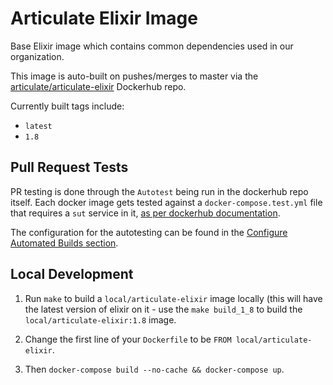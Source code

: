 # Articulate Elixir Image

Base Elixir image which contains common dependencies used in our organization.

This image is auto-built on pushes/merges to master via the [articulate/articulate-elixir](https://cloud.docker.com/u/articulate/repository/docker/articulate/articulate-elixir) Dockerhub repo.

Currently built tags include:
  - `latest`
  - `1.8`

## Pull Request Tests

PR testing is done through the `Autotest` being run in the dockerhub repo itself.  Each docker image gets tested against a `docker-compose.test.yml` file that requires a `sut` service in it, [as per dockerhub documentation](https://docs.docker.com/docker-hub/builds/automated-testing/).

The configuration for the autotesting can be found in the [Configure Automated Builds section](https://cloud.docker.com/u/articulate/repository/docker/articulate/articulate-elixir/builds/edit).

## Local Development

1. Run `make` to build a `local/articulate-elixir` image locally (this will have the latest version of elixir on it - use the `make build_1_8` to build the `local/articulate-elixir:1.8` image.

2. Change the first line of your `Dockerfile` to be `FROM local/articulate-elixir`.


3. Then `docker-compose build --no-cache && docker-compose up`.
